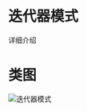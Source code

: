 # 迭代器模式
详细介绍
# 类图
![迭代器模式](https://github.com/elvinzeng/java-design-pattern-samples/raw/master/iterator/diagrams/iterator.png "iterator")

